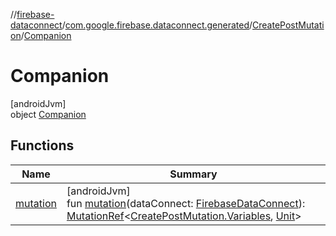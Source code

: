 //[firebase-dataconnect](../../../../index.md)/[com.google.firebase.dataconnect.generated](../../index.md)/[CreatePostMutation](../index.md)/[Companion](index.md)

# Companion

[androidJvm]\
object [Companion](index.md)

## Functions

| Name | Summary |
|---|---|
| [mutation](mutation.md) | [androidJvm]<br>fun [mutation](mutation.md)(dataConnect: [FirebaseDataConnect](../../../com.google.firebase.dataconnect/-firebase-data-connect/index.md)): [MutationRef](../../../com.google.firebase.dataconnect/-mutation-ref/index.md)&lt;[CreatePostMutation.Variables](../-variables/index.md), [Unit](https://kotlinlang.org/api/latest/jvm/stdlib/kotlin/-unit/index.html)&gt; |
